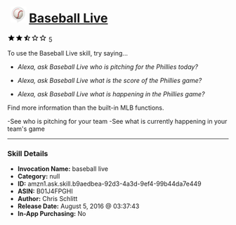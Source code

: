 # &nbsp;<img src="skill_icon" alt="Baseball Live icon" width="36"> [Baseball Live](http://alexa.amazon.com/#skills/amzn1.ask.skill.b9aedbea-92d3-4a3d-9ef4-99b44da7e449)
![2.7 stars](../../images/ic_star_black_18dp_1x.png)![2.7 stars](../../images/ic_star_black_18dp_1x.png)![2.7 stars](../../images/ic_star_half_black_18dp_1x.png)![2.7 stars](../../images/ic_star_border_black_18dp_1x.png)![2.7 stars](../../images/ic_star_border_black_18dp_1x.png) 5

To use the Baseball Live skill, try saying...

* *Alexa, ask Baseball Live who is pitching for the Phillies today?*

* *Alexa, ask Baseball Live what is the score of the Phillies game?*

* *Alexa, ask Baseball Live what is happening in the Phillies game?*

Find more information than the built-in MLB functions.

-See who is pitching for your team
-See what is currently happening in your team's game

***

### Skill Details

* **Invocation Name:** baseball live
* **Category:** null
* **ID:** amzn1.ask.skill.b9aedbea-92d3-4a3d-9ef4-99b44da7e449
* **ASIN:** B01J4FPGHI
* **Author:** Chris Schlitt
* **Release Date:** August 5, 2016 @ 03:37:43
* **In-App Purchasing:** No
